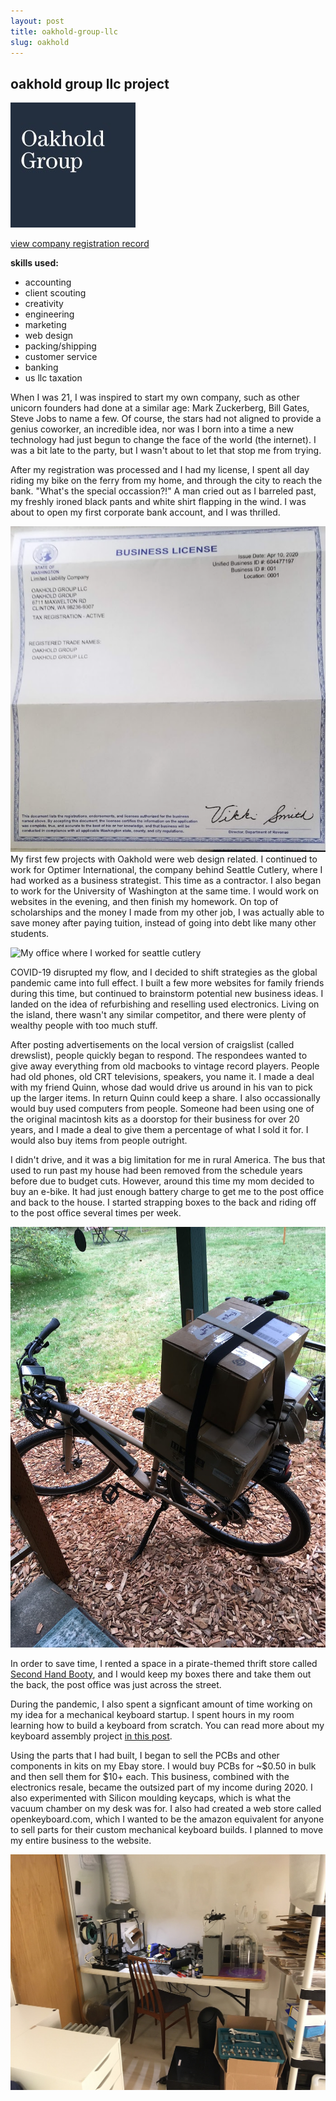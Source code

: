 ```yaml
---
layout: post
title: oakhold-group-llc
slug: oakhold
---
```


## oakhold group llc project
![oakhold group logo](assets\images\projects\oakhold-logo.jpeg)

[view company registration record](https://opencorporates.com/companies/us_wa/604477197)

**skills used:**
- accounting
- client scouting
- creativity
- engineering
- marketing
- web design
- packing/shipping
- customer service
- banking
- us llc taxation

When I was 21, I was inspired to start my own company, such as other unicorn founders had done at a similar age: Mark Zuckerberg, Bill Gates, Steve Jobs to name a few. Of course, the stars had not aligned to provide a genius coworker, an incredible idea, nor was I born into a time a new technology had just begun to change the face of the world (the internet). I was a bit late to the party, but I wasn't about to let that stop me from trying.

After my registration was processed and I had my license, I spent all day riding my bike on the ferry from my home, and through the city to reach the bank. "What's the special occassion?!" A man cried out as I barreled past, my freshly ironed black pants and white shirt flapping in the wind. I was about to open my first corporate bank account, and I was thrilled.

![my business license](assets\images\projects\license.png)
My first few projects with Oakhold were web design related. I continued to work for Optimer International, the company behind Seattle Cutlery, where I had worked as a business strategist. This time as a contractor. I also began to work for the University of Washington at the same time. I would work on websites in the evening, and then finish my homework. On top of scholarships and the money I made from my other job, I was actually able to save money after paying tuition, instead of going into debt like many other students.

![My office where I worked for seattle cutlery](assets\images\projects\seattle-office.jpg)

COVID-19 disrupted my flow, and I decided to shift strategies as the global pandemic came into full effect. I built a few more websites for family friends during this time, but continued to brainstorm potential new business ideas. I landed on the idea of refurbishing and reselling used electronics. Living on the island, there wasn't any similar competitor, and there were plenty of wealthy people with too much stuff. 

After posting advertisements on the local version of craigslist (called drewslist), people quickly began to respond. The respondees wanted to give away everything from old macbooks to vintage record players. People had old phones, old CRT televisions, speakers, you name it. I made a deal with my friend Quinn, whose dad would drive us around in his van to pick up the larger items. In return Quinn could keep a share. I also occassionally would buy used computers from people. Someone had been using one of the original macintosh kits as a doorstop for their business for over 20 years, and I made a deal to give them a percentage of what I sold it for. I would also buy items from people outright.

I didn't drive, and it was a big limitation for me in rural America. The bus that used to run past my house had been removed from the schedule years before due to budget cuts. However, around this time my mom decided to buy an e-bike. It had just enough battery charge to get me to the post office and back to the house. I started strapping boxes to the back and riding off to the post office several times per week.

![the bike loaded up with boxes for post office run](assets\images\projects\loaded-bike.jpg)

In order to save time, I rented a space in a pirate-themed thrift store called [Second Hand Booty](https://goo.gl/maps/JxpfVZazajBzjp3R6), and I would keep my boxes there and take them out the back, the post office was just across the street.

During the pandemic, I also spent a signficant amount of time working on my idea for a mechanical keyboard startup. I spent hours in my room learning how to build a keyboard from scratch. You can read more about my keyboard assembly project [in this post](https://cforcomputer.github.io/keyboard.html). 

Using the parts that I had built, I began to sell the PCBs and other components in kits on my Ebay store. I would buy PCBs for ~$0.50 in bulk and then sell them for $10+ each. This business, combined with the electronics resale, became the outsized part of my income during 2020. I also experimented with Silicon moulding keycaps, which is what the vacuum chamber on my desk was for. I also had created a web store called openkeyboard.com, which I wanted to be the amazon equivalent for anyone to sell parts for their custom mechanical keyboard builds. I planned to move my entire business to the website.

![my bedroom became an lab space in 2020](assets\images\projects\office-space.jpg)